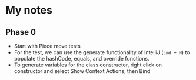 # My notes

## Phase 0

- Start with Piece move tests
- For the test, we can use the generate functionality of IntelliJ (`cmd + N`) to populate the hashCode, equals, and override functions.
- To generate variables for the class constructor, right click on constructor and select Show Context Actions, then Bind 

